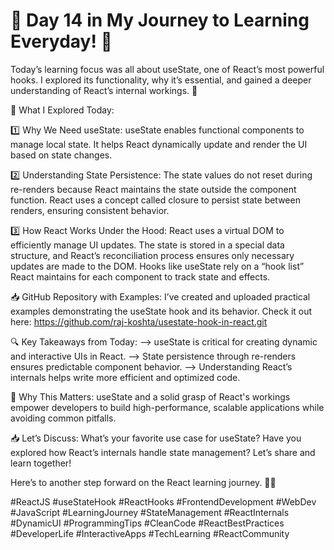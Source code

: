 # 🚀 Day 14 in My Journey to Learning Everyday! 🚀

Today’s learning focus was all about useState, one of React’s most powerful hooks. I explored its functionality, why it’s essential, and gained a deeper understanding of React’s internal workings. 🎯

🌟 What I Explored Today:

1️⃣ Why We Need useState:
useState enables functional components to manage local state.
It helps React dynamically update and render the UI based on state changes.

2️⃣ Understanding State Persistence:
The state values do not reset during re-renders because React maintains the state outside the component function.
React uses a concept called closure to persist state between renders, ensuring consistent behavior.

3️⃣ How React Works Under the Hood:
React uses a virtual DOM to efficiently manage UI updates.
The state is stored in a special data structure, and React’s reconciliation process ensures only necessary updates are made to the DOM.
Hooks like useState rely on a “hook list” React maintains for each component to track state and effects.

📥 GitHub Repository with Examples:
I’ve created and uploaded practical examples demonstrating the useState hook and its behavior. Check it out here: https://github.com/raj-koshta/usestate-hook-in-react.git

🔍 Key Takeaways from Today:
--> useState is critical for creating dynamic and interactive UIs in React.
--> State persistence through re-renders ensures predictable component behavior.
--> Understanding React’s internals helps write more efficient and optimized code.

🌟 Why This Matters:
useState and a solid grasp of React's workings empower developers to build high-performance, scalable applications while avoiding common pitfalls.

📥 Let’s Discuss:
What’s your favorite use case for useState? Have you explored how React’s internals handle state management? Let’s share and learn together!

Here’s to another step forward on the React learning journey. 🚀✨

#ReactJS #useStateHook #ReactHooks #FrontendDevelopment #WebDev #JavaScript #LearningJourney #StateManagement #ReactInternals #DynamicUI #ProgrammingTips #CleanCode #ReactBestPractices #DeveloperLife #InteractiveApps #TechLearning #ReactCommunity
